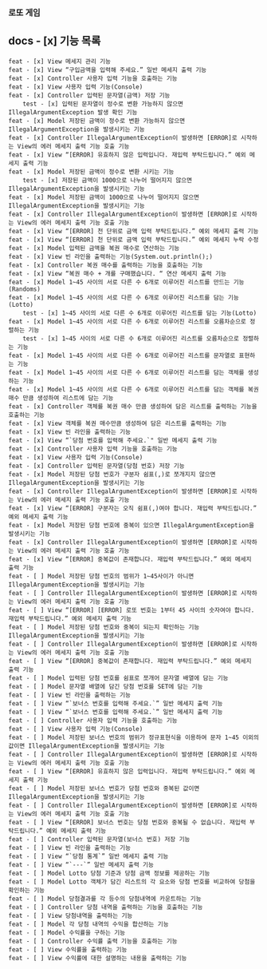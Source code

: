 ### 로또 게임
## docs - [x] 기능 목록
    feat - [x] View 메세지 관리 기능
    feat - [x] View “구입금액을 입력해 주세요.” 일반 메세지 출력 기능
    feat - [x] Controller 사용자 입력 기능을 호출하는 기능
    feat - [x] View 사용자 입력 기능(Console)
    feat - [x] Controller 입력된 문자열(금액) 저장 기능
        test - [x] 입력된 문자열이 정수로 변환 가능하지 않으면 IllegalArgumentException 발생 확인 기능
    feat - [x] Model 저장된 금액이 정수로 변환 가능하지 않으면 IllegalArgumentException을 발생시키는 기능
    feat - [x] Controller IllegalArgumentException이 발생하면 [ERROR]로 시작하는 View의 에러 메세지 출력 기능 호출 기능
    feat - [x] View “[ERROR] 유효하지 않은 입력입니다. 재입력 부탁드립니다.” 예외 메세지 출력 기능
    feat - [x] Model 저장된 금액이 정수로 변환 시키는 기능
        test - [x] 저장된 금액이 1000으로 나누어 떨어지지 않으면 IllegalArgumentException을 발생시키는 기능
    feat - [x] Model 저장된 금액이 1000으로 나누어 떨어지지 않으면 IllegalArgumentException을 발생시키는 기능
    feat - [x] Controller IllegalArgumentException이 발생하면 [ERROR]로 시작하는 View의 에러 메세지 출력 기능 호출 기능
    feat - [x] View “[ERROR] 천 단위로 금액 입력 부탁드립니다.” 예외 메세지 출력 기능
    feat - [x] View “[ERROR] 천 단위로 금액 입력 부탁드립니다.” 예외 메세지 누락 수정
    feat - [x] Model 입력된 금액을 복권 매수로 연산하는 기능
    feat - [x] View 빈 라인을 출력하는 기능(System.out.println();)
    feat - [x] Controller 복권 매수를 출력하는 기능을 호출하는 기능
    feat - [x] View “복권 매수 + 개를 구매했습니다. “ 연산 메세지 출력 기능
    feat - [x] Model 1~45 사이의 서로 다른 수 6개로 이루어진 리스트를 만드는 기능(Randoms)
    feat - [x] Model 1~45 사이의 서로 다른 수 6개로 이루어진 리스트를 담는 기능(Lotto)
        test - [x] 1~45 사이의 서로 다른 수 6개로 이루어진 리스트를 담는 기능(Lotto)
    feat - [x] Model 1~45 사이의 서로 다른 수 6개로 이루어진 리스트를 오름차순으로 정렬하는 기능
        test - [x] 1~45 사이의 서로 다른 수 6개로 이루어진 리스트를 오름차순으로 정렬하는 기능
    feat - [x] Model 1~45 사이의 서로 다른 수 6개로 이루어진 리스트를 문자열로 표현하는 기능
    feat - [x] Model 1~45 사이의 서로 다른 수 6개로 이루어진 리스트를 담는 객체를 생성하는 기능
    feat - [x] Model 1~45 사이의 서로 다른 수 6개로 이루어진 리스트를 담는 객체를 복권 매수 만큼 생성하여 리스트에 담는 기능
    feat - [x] Controller 객체를 복권 매수 만큼 생성하여 담은 리스트를 출력하는 기능을 호출하는 기능
    feat - [x] View 객체를 복권 매수만큼 생성하여 담은 리스트를 출력하는 기능
    feat - [x] View 빈 라인을 출력하는 기능
    feat - [x] View “`당첨 번호를 입력해 주세요.`" 일반 메세지 출력 기능
    feat - [x] Controller 사용자 입력 기능을 호출하는 기능
    feat - [x] View 사용자 입력 기능(Console)
    feat - [x] Controller 입력된 문자열(당첨 번호) 저장 기능
    feat - [x] Model 저장된 당첨 번호가 구분자 쉼표(,)로 쪼개지지 않으면 IllegalArgumentException을 발생시키는 기능
    feat - [x] Controller IllegalArgumentException이 발생하면 [ERROR]로 시작하는 View의 에러 메세지 출력 기능 호출 기능
    feat - [x] View “[ERROR] 구분자는 오직 쉼표(,)여야 합니다. 재입력 부탁드립니다.” 예외 메세지 출력 기능
    feat - [x] Model 저장된 당첨 번호에 중복이 있으면 IllegalArgumentException을 발생시키는 기능
    feat - [x] Controller IllegalArgumentException이 발생하면 [ERROR]로 시작하는 View의 에러 메세지 출력 기능 호출 기능
    feat - [x] View “[ERROR] 중복값이 존재합니다. 재입력 부탁드립니다.” 예외 메세지 출력 기능
    feat - [ ] Model 저장된 당첨 번호의 범위가 1~45사이가 아니면 IllegalArgumentException을 발생시키는 기능
    feat - [ ] Controller IllegalArgumentException이 발생하면 [ERROR]로 시작하는 View의 에러 메세지 출력 기능 호출 기능
    feat - [ ] View “[ERROR] [ERROR] 로또 번호는 1부터 45 사이의 숫자여야 합니다. 재입력 부탁드립니다.” 예외 메세지 출력 기능
    feat - [ ] Model 저장된 당첨 번호와 중복이 되는지 확인하는 기능 IllegalArgumentException을 발생시키는 기능
    feat - [ ] Controller IllegalArgumentException이 발생하면 [ERROR]로 시작하는 View의 에러 메세지 출력 기능 호출 기능
    feat - [ ] View “[ERROR] 중복값이 존재합니다. 재입력 부탁드립니다.” 예외 메세지 출력 기능
    feat - [ ] Model 입력된 당첨 번호를 쉼표로 쪼개어 문자열 배열에 담는 기능
    feat - [ ] Model 문자열 배열에 담긴 당첨 번호를 SET에 담는 기능
    feat - [ ] View 빈 라인을 출력하는 기능
    feat - [ ] View “`보너스 번호를 입력해 주세요.`” 일반 메세지 출력 기능
    feat - [ ] View “`보너스 번호를 입력해 주세요.`” 일반 메세지 출력 기능
    feat - [ ] Controller 사용자 입력 기능을 호출하는 기능
    feat - [ ] View 사용자 입력 기능(Console)
    feat - [ ] Model 저장된 보너스 번호의 범위가 정규표현식을 이용하여 문자 1~45 이외의 값이면 IllegalArgumentException을 발생시키는 기능
    feat - [ ] Controller IllegalArgumentException이 발생하면 [ERROR]로 시작하는 View의 에러 메세지 출력 기능 호출 기능
    feat - [ ] View “[ERROR] 유효하지 않은 입력입니다. 재입력 부탁드립니다.” 예외 메세지 출력 기능
    feat - [ ] Model 저장된 보너스 번호가 당첨 번호와 중복된 값이면 IllegalArgumentException을 발생시키는 기능
    feat - [ ] Controller IllegalArgumentException이 발생하면 [ERROR]로 시작하는 View의 에러 메세지 출력 기능 호출 기능
    feat - [ ] View “[ERROR] 보너스 번호는 당첨 번호와 중복될 수 없습니다. 재입력 부탁드립니다.” 예외 메세지 출력 기능
    feat - [ ] Controller 입력된 문자열(보너스 번호) 저장 기능
    feat - [ ] View 빈 라인을 출력하는 기능
    feat - [ ] View “`당첨 통계`” 일반 메세지 출력 기능
    feat - [ ] View “`---`” 일반 메세지 출력 기능
    feat - [ ] Model Lotto 당첨 기준과 당첨 금액 정보를 제공하는 기능
    feat - [ ] Model Lotto 객체가 담긴 리스트의 각 요소와 당첨 번호를 비교하여 당첨을 확인하는 기능
    feat - [ ] Model 당첨결과를 각 등수의 당첨내역에 카운트하는 기능
    feat - [ ] Controller 당첨 내역을 출력하는 기능을 호출하는 기능
    feat - [ ] View 당첨내역을 출력하는 기능
    feat - [ ] Model 각 당첨 내역의 수익을 합산하는 기능
    feat - [ ] Model 수익률을 구하는 기능
    feat - [ ] Controller 수익률 출력 기능을 호출하는 기능
    feat - [ ] View 수익률을 출력하는 기능
    feat - [ ] View 수익률에 대한 설명하는 내용을 출력하는 기능